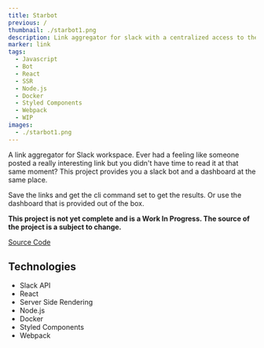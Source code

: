 ```yaml
---
title: Starbot
previous: /
thumbnail: ./starbot1.png
description: Link aggregator for slack with a centralized access to them through slack messages or the dashboard
marker: link
tags: 
  - Javascript
  - Bot
  - React
  - SSR
  - Node.js
  - Docker
  - Styled Components
  - Webpack
  - WIP
images:
  - ./starbot1.png
---
```


A link aggregator for Slack workspace. Ever had a feeling like someone posted a really interesting link but you didn't have time to read it at that same moment? This project provides you a slack bot and a dashboard at the same place. 

Save the links and get the cli command set to get the results. Or use the dashboard that is provided out of the box.

**This project is not yet complete and is a Work In Progress. The source of the project is a subject to change.**

[Source Code](https://github.com/Spring3/starbot)

## Technologies

- Slack API
- React
- Server Side Rendering
- Node.js
- Docker
- Styled Components
- Webpack

